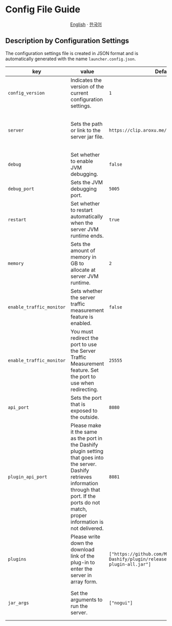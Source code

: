 # Config File Guide

<p align="center"><a href="https://github.com/MC-Dashify/launcher/blob/main/.github/documents/CONFIG_GUIDE.md">English</a> · <a href="https://github.com/MC-Dashify/launcher/blob/main/.github/documents/CONFIG_GUIDE.ko_KR.md">한국어</a></p>

## Description by Configuration Settings

The configuration settings file is created in JSON format and is automatically generated with the name `launcher.config.json`.

<table>
<thead>
  <tr>
    <th>key</th>
    <th>value</th>
    <th>Default Value</th>
    <th>Note</th>
  </tr>
</thead>
<tbody>
  <tr>
    <td><code>config_version</code></td>
    <td>Indicates the version of the current configuration settings.</td>
    <td><code>1</code></td>
    <td><span style="color:#ff8888">Random changes to the configuration settings version can result in unintended errors.</span></td>
  </tr>
   <tr>
    <td><code>server</code></td>
    <td>Sets the path or link to the server jar file.</td>
    <td><code>https://clip.aroxu.me/download?mc_version=1.19.4</code></td>
    <td><span>Insert the server download link that starts with http(s):// or enter the server file location like following format: file://path/to/server.jar.</span></td>
  </tr>
  <tr>
    <td><code>debug</code></td>
    <td>Set whether to enable JVM debugging.</td>
    <td><code>false</code></td>
    <td><span>N/A</span></td>
  </tr>
  <tr>
    <td><code>debug_port</code></td>
    <td>Sets the JVM debugging port.</td>
    <td><code>5005</code></td>
    <td><span style="color:#ff8888">If the <code>debug</code> option is turned off, this option is ignored.</span></td>
  </tr>
  <tr>
    <td><code>restart</code></td>
    <td>Set whether to restart automatically when the server JVM runtime ends.</td>
    <td><code>true</code></td>
    <td><span style="color:#ff8888">Not applicable for force majeure abnormal termination (power outage, kernel panic, or blue screen).</span></td>
  </tr>
  <tr>
    <td><code>memory</code></td>
    <td>Sets the amount of memory in GB to allocate at server JVM runtime.</td>
    <td><code>2</code></td>
    <td><span style="color:#ff8888">If it does not exceed 2GB, the server may not be running.</span></td>
  </tr>
  <tr>
    <td><code>enable_traffic_monitor</code></td>
    <td>Sets whether the server traffic measurement feature is enabled.</td>
    <td><code>false</code></td>
    <td><span style="color:#ff8888">The feature is still an alpha state. See the README.MD file for a list of known issues.</span></td>
  </tr>
  <tr>
    <td><code>enable_traffic_monitor</code></td>
    <td>You must redirect the port to use the Server Traffic Measurement feature. Set the port to use when redirecting.</td>
    <td><code>25555</code></td>
    <td><span style="color:#ff8888">The feature is still an alpha state. See the README.MD file for a list of known issues. If the <code>enable_traffic_monitor</code> option is turned off, this option is ignored.</span></td>
  </tr>
  <tr>
    <td><code>api_port</code></td>
    <td>Sets the port that is exposed to the outside.</td>
    <td><code>8080</code></td>
    <td><span>N/A</span></td>
  </tr>
  <tr>
    <td><code>plugin_api_port</code></td>
    <td>Please make it the same as the port in the Dashify plugin setting that goes into the server. Dashify retrieves information through that port. If the ports do not match, proper information is not delivered.</td>
    <td><code>8081</code></td>
    <td><span>The plug-in settings file is located in the path 'plugins/Dashify/config.yml'.</span></td>
  </tr>
  <tr>
    <td><code>plugins</code></td>
    <td>Please write down the download link of the plug-in to enter the server in array form.</td>
    <td><code>["https://github.com/MC-Dashify/plugin/releases/latest/download/dashify-plugin-all.jar"]</code></td>
    <td><span>If the link is incorrect, it is ignored. The plug-ins listed here are downloaded to the latest version each time launcher is started.</span></td>
  </tr>
  <tr>
    <td><code>jar_args</code></td>
    <td>Set the arguments to run the server.</td>
    <td><code>["nogui"]</code></td>
    <td><span style="color:#ff8888">Invalid arguments are ignored. If you enter some options incorrectly, the server may not function properly.</span></td>
  </tr>
</tbody>
</table>
